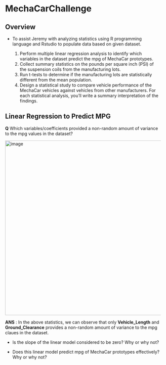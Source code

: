 # MechaCarChallenge
## Overview
- To assist Jeremy with analyzing statistics using R programming language and Rstudio to populate data based on given dataset. 

  1. Perform multiple linear regression analysis to identify which variables in the dataset predict the  mpg of MechaCar prototypes.<br>
  2. Collect summary statistics on the pounds per square inch (PSI) of the suspension coils from the manufacturing lots.<br>
  3. Run t-tests to determine if the manufacturing lots are statistically different from the mean population.<br>
  4. Design a statistical study to compare vehicle performance of the MechaCar vehicles against vehicles from other manufacturers. For each statistical analysis, you’ll write a summary interpretation of the findings.


## Linear Regression to Predict MPG
**Q** Which variables/coefficients provided a non-random amount of variance to the mpg values in the dataset?

<img width="565" alt="image" src="https://user-images.githubusercontent.com/104419959/206877557-8619ac51-1792-41c5-a29b-ce457d3934f3.png">

**ANS** : In the above statistics, we can observe that only **Vehicle_Length** and **Ground_Clearance** provides a non-random amount of variance to the mpg claues in the dataset. 
 
- Is the slope of the linear model considered to be zero? Why or why not?

- Does this linear model predict mpg of MechaCar prototypes effectively? Why or why not?
